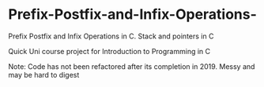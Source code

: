 # Prefix-Postfix-and-Infix-Operations-
Prefix Postfix and Infix Operations in C. Stack and pointers in C

Quick Uni course project for Introduction to Programming in C 

Note: Code has not been refactored after its completion in 2019. Messy and may be hard to digest
